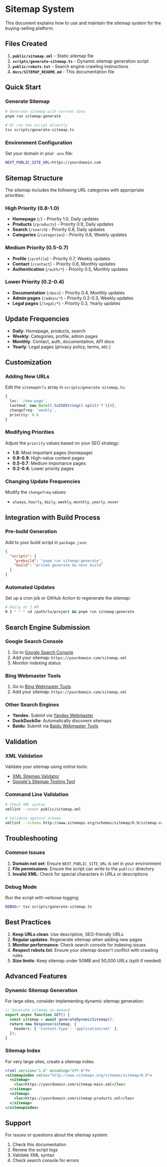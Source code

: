 # Sitemap System

This document explains how to use and maintain the sitemap system for the buying-selling platform.

## Files Created

1. **`public/sitemap.xml`** - Static sitemap file
2. **`scripts/generate-sitemap.ts`** - Dynamic sitemap generation script
3. **`public/robots.txt`** - Search engine crawling instructions
4. **`docs/SITEMAP_README.md`** - This documentation file

## Quick Start

### Generate Sitemap

```bash
# Generate sitemap with current date
pnpm run sitemap:generate

# Or run the script directly
tsx scripts/generate-sitemap.ts
```

### Environment Configuration

Set your domain in your `.env` file:

```bash
NEXT_PUBLIC_SITE_URL=https://yourdomain.com
```

## Sitemap Structure

The sitemap includes the following URL categories with appropriate priorities:

### High Priority (0.8-1.0)

- **Homepage** (`/`) - Priority 1.0, Daily updates
- **Products** (`/products`) - Priority 0.9, Daily updates
- **Search** (`/search`) - Priority 0.8, Daily updates
- **Categories** (`/categories`) - Priority 0.8, Weekly updates

### Medium Priority (0.5-0.7)

- **Profile** (`/profile`) - Priority 0.7, Weekly updates
- **Contact** (`/contact`) - Priority 0.6, Monthly updates
- **Authentication** (`/auth/*`) - Priority 0.5, Monthly updates

### Lower Priority (0.2-0.4)

- **Documentation** (`/docs`) - Priority 0.4, Monthly updates
- **Admin pages** (`/admin/*`) - Priority 0.2-0.3, Weekly updates
- **Legal pages** (`/legal/*`) - Priority 0.3, Yearly updates

## Update Frequencies

- **Daily**: Homepage, products, search
- **Weekly**: Categories, profile, admin pages
- **Monthly**: Contact, auth, documentation, API docs
- **Yearly**: Legal pages (privacy policy, terms, etc.)

## Customization

### Adding New URLs

Edit the `sitemapUrls` array in `scripts/generate-sitemap.ts`:

```typescript
{
  loc: '/new-page',
  lastmod: new Date().toISOString().split('T')[0],
  changefreq: 'weekly',
  priority: 0.6
}
```

### Modifying Priorities

Adjust the `priority` values based on your SEO strategy:

- **1.0**: Most important pages (homepage)
- **0.8-0.9**: High-value content pages
- **0.5-0.7**: Medium importance pages
- **0.2-0.4**: Lower priority pages

### Changing Update Frequencies

Modify the `changefreq` values:

- `always`, `hourly`, `daily`, `weekly`, `monthly`, `yearly`, `never`

## Integration with Build Process

### Pre-build Generation

Add to your build script in `package.json`:

```json
{
  "scripts": {
    "prebuild": "pnpm run sitemap:generate",
    "build": "prisma generate && next build"
  }
}
```

### Automated Updates

Set up a cron job or GitHub Action to regenerate the sitemap:

```bash
# Daily at 2 AM
0 2 * * * cd /path/to/project && pnpm run sitemap:generate
```

## Search Engine Submission

### Google Search Console

1. Go to [Google Search Console](https://search.google.com/search-console)
2. Add your sitemap: `https://yourdomain.com/sitemap.xml`
3. Monitor indexing status

### Bing Webmaster Tools

1. Go to [Bing Webmaster Tools](https://www.bing.com/webmasters)
2. Add your sitemap: `https://yourdomain.com/sitemap.xml`

### Other Search Engines

- **Yandex**: Submit via [Yandex Webmaster](https://webmaster.yandex.com/)
- **DuckDuckGo**: Automatically discovers sitemaps
- **Baidu**: Submit via [Baidu Webmaster Tools](https://ziyuan.baidu.com/)

## Validation

### XML Validation

Validate your sitemap using online tools:

- [XML Sitemap Validator](https://www.xml-sitemaps.com/validate-xml-sitemap.html)
- [Google's Sitemap Testing Tool](https://www.google.com/webmasters/tools/)

### Command Line Validation

```bash
# Check XML syntax
xmllint --noout public/sitemap.xml

# Validate against schema
xmllint --schema http://www.sitemaps.org/schemas/sitemap/0.9/sitemap.xsd public/sitemap.xml --noout
```

## Troubleshooting

### Common Issues

1. **Domain not set**: Ensure `NEXT_PUBLIC_SITE_URL` is set in your environment
2. **File permissions**: Ensure the script can write to the `public/` directory
3. **Invalid XML**: Check for special characters in URLs or descriptions

### Debug Mode

Run the script with verbose logging:

```bash
DEBUG=* tsx scripts/generate-sitemap.ts
```

## Best Practices

1. **Keep URLs clean**: Use descriptive, SEO-friendly URLs
2. **Regular updates**: Regenerate sitemap when adding new pages
3. **Monitor performance**: Check search console for indexing issues
4. **Respect robots.txt**: Ensure your sitemap doesn't conflict with crawling rules
5. **Size limits**: Keep sitemap under 50MB and 50,000 URLs (split if needed)

## Advanced Features

### Dynamic Sitemap Generation

For large sites, consider implementing dynamic sitemap generation:

```typescript
// Generate sitemap on-demand
export async function GET() {
  const sitemap = await generateDynamicSitemap();
  return new Response(sitemap, {
    headers: { 'Content-Type': 'application/xml' },
  });
}
```

### Sitemap Index

For very large sites, create a sitemap index:

```xml
<?xml version="1.0" encoding="UTF-8"?>
<sitemapindex xmlns="http://www.sitemaps.org/schemas/sitemap/0.9">
  <sitemap>
    <loc>https://yourdomain.com/sitemap-main.xml</loc>
  </sitemap>
  <sitemap>
    <loc>https://yourdomain.com/sitemap-products.xml</loc>
  </sitemap>
</sitemapindex>
```

## Support

For issues or questions about the sitemap system:

1. Check this documentation
2. Review the script logs
3. Validate XML syntax
4. Check search console for errors





